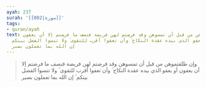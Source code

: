```yaml
---
ayah: 237
surah: '[[002|سورة]]'
tags:
- quran/ayah
text: وإن طلقتموهن من قبل أن تمسوهن وقد فرضتم لهن فريضة فنصف ما فرضتم إلا أن يعفون
  أو يعفو الذي بيده عقدة النكاح ۚ وأن تعفوا أقرب للتقوى ۚ ولا تنسوا الفضل بينكم ۚ
  إن الله بما تعملون بصير
---
```

> وإن طلقتموهن من قبل أن تمسوهن وقد فرضتم لهن فريضة فنصف ما فرضتم إلا أن يعفون أو يعفو الذي بيده عقدة النكاح ۚ وأن تعفوا أقرب للتقوى ۚ ولا تنسوا الفضل بينكم ۚ إن الله بما تعملون بصير
